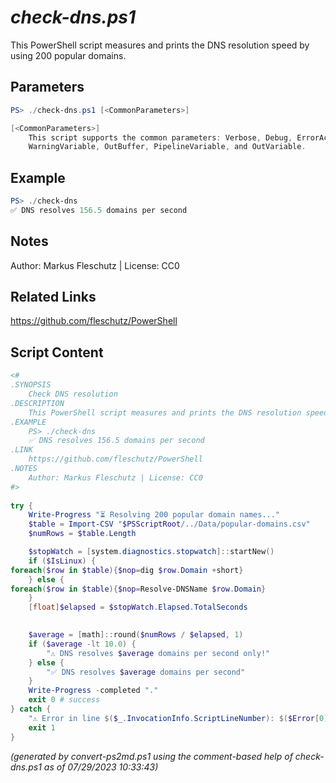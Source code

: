*check-dns.ps1*
================

This PowerShell script measures and prints the DNS resolution speed by using 200 popular domains.

Parameters
----------
```powershell
PS> ./check-dns.ps1 [<CommonParameters>]

[<CommonParameters>]
    This script supports the common parameters: Verbose, Debug, ErrorAction, ErrorVariable, WarningAction, 
    WarningVariable, OutBuffer, PipelineVariable, and OutVariable.
```

Example
-------
```powershell
PS> ./check-dns
✅ DNS resolves 156.5 domains per second

```

Notes
-----
Author: Markus Fleschutz | License: CC0

Related Links
-------------
https://github.com/fleschutz/PowerShell

Script Content
--------------
```powershell
<#
.SYNOPSIS
	Check DNS resolution 
.DESCRIPTION
	This PowerShell script measures and prints the DNS resolution speed by using 200 popular domains.
.EXAMPLE
	PS> ./check-dns
	✅ DNS resolves 156.5 domains per second
.LINK
	https://github.com/fleschutz/PowerShell
.NOTES
	Author: Markus Fleschutz | License: CC0
#>
 
try {
	Write-Progress "⏳ Resolving 200 popular domain names..."
	$table = Import-CSV "$PSScriptRoot/../Data/popular-domains.csv"
	$numRows = $table.Length

	$stopWatch = [system.diagnostics.stopwatch]::startNew()
	if ($IsLinux) {
foreach($row in $table){$nop=dig $row.Domain +short}
	} else {
foreach($row in $table){$nop=Resolve-DNSName $row.Domain}
	}
	[float]$elapsed = $stopWatch.Elapsed.TotalSeconds

	
	$average = [math]::round($numRows / $elapsed, 1)
	if ($average -lt 10.0) {
		"⚠️ DNS resolves $average domains per second only!"
	} else {  
		"✅ DNS resolves $average domains per second"
	}
	Write-Progress -completed "."
	exit 0 # success
} catch {
	"⚠️ Error in line $($_.InvocationInfo.ScriptLineNumber): $($Error[0])"
	exit 1
}
```

*(generated by convert-ps2md.ps1 using the comment-based help of check-dns.ps1 as of 07/29/2023 10:33:43)*
